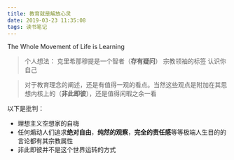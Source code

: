```yaml
---
title: 教育就是解放心灵
date: 2019-03-23 11:35:08
tags: 读书笔记
---
```

The Whole Movement of Life is Learning
<!--more-->

> 个人想法：
> 克里希那穆提是一个智者（**存有疑问**）
> 宗教领袖的标签
> 认识你自己

> 对于教育理念的阐述，还是有值得一观的看点。当然这些观点是附加在其思想内核上的（**非此即彼**），还是值得闲暇之余一看

以下是批判：
- 理想主义空想家的自嗨
- 任何煽动人们追求**绝对自由**，**纯然的观察**，**完全的责任感**等等极端人生目的的言论都有其宗教属性
- 非此即彼并不是这个世界运转的方式
